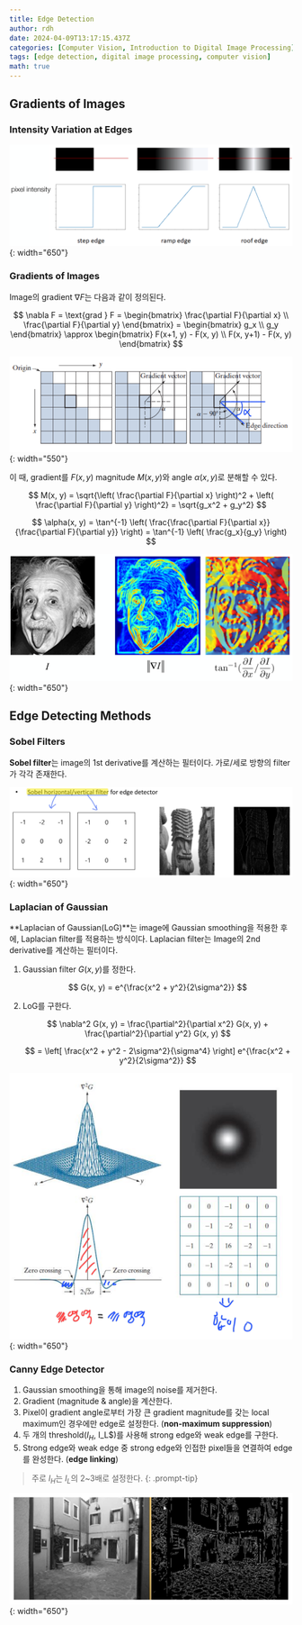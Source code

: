 ```yaml
---
title: Edge Detection
author: rdh
date: 2024-04-09T13:17:15.437Z
categories: [Computer Vision, Introduction to Digital Image Processing]
tags: [edge detection, digital image processing, computer vision]
math: true
---
```

## Gradients of Images
### Intensity Variation at Edges
![](/assets/img/edge-detection-01.png){: width="650"}

### Gradients of Images
Image의 gradient $\nabla F$는 다음과 같이 정의된다.

$$
\nabla F = \text{grad } F = \begin{bmatrix}
\frac{\partial F}{\partial x} \\
\frac{\partial F}{\partial y}
\end{bmatrix} = \begin{bmatrix}
g_x \\
g_y
\end{bmatrix}
\approx \begin{bmatrix}
F(x+1, y) - F(x, y) \\
F(x, y+1) - F(x, y)
\end{bmatrix}
$$

![](/assets/img/edge-detection-02.png){: width="550"}

이 때, gradient를 $F(x,y)$ magnitude $M(x,y)$와 angle $\alpha (x,y)$로 분해할 수 있다.

$$
M(x, y) = \sqrt{\left( \frac{\partial F}{\partial x} \right)^2 + \left( \frac{\partial F}{\partial y} \right)^2} = \sqrt{g_x^2 + g_y^2}
$$

$$
\alpha(x, y) = \tan^{-1} \left( \frac{\frac{\partial F}{\partial x}}{\frac{\partial F}{\partial y}} \right) = \tan^{-1} \left( \frac{g_x}{g_y} \right)
$$

![](/assets/img/edge-detection-03.png){: width="650"}


## Edge Detecting Methods
### Sobel Filters
**Sobel filter**는 image의 1st derivative를 계산하는 필터이다. 가로/세로 방향의 filter가 각각 존재한다.

![](/assets/img/spatial-filters-08.png){: width="650"}

### Laplacian of Gaussian
**Laplacian of Gaussian(LoG)**는 image에 Gaussian smoothing을 적용한 후에, Laplacian filter를 적용하는 방식이다. Laplacian filter는 Image의 2nd derivative를 계산하는 필터이다.

1. Gaussian filter $G(x,y)$를 정한다.

    $$
    G(x, y) = e^{\frac{x^2 + y^2}{2\sigma^2}}
    $$

2. LoG를 구한다.

    $$
    \nabla^2 G(x, y) = \frac{\partial^2}{\partial x^2} G(x, y) + \frac{\partial^2}{\partial y^2} G(x, y)
    $$

    $$
    = \left[ \frac{x^2 + y^2 - 2\sigma^2}{\sigma^4} \right] e^{\frac{x^2 + y^2}{2\sigma^2}}
    $$

![](/assets/img/edge-detection-04.png){: width="650"}

### Canny Edge Detector

1. Gaussian smoothing을 통해 image의 noise를 제거한다.
2. Gradient (magnitude & angle)을 계산한다.
3. Pixel이 gradient angle로부터 가장 큰 gradient magnitude를 갖는 local maximum인 경우에만 edge로 설정한다. (**non-maximum suppression**)
4. 두 개의 threshold($I_H$, I_L$)를 사용해 strong edge와 weak edge를 구한다.
5. Strong edge와 weak edge 중 strong edge와 인접한 pixel들을 연결하여 edge를 완성한다. (**edge linking**)

> 주로 $I_H$는 $I_L$의 2~3배로 설정한다.
{: .prompt-tip}

![](/assets/img/edge-detection-05.png){: width="650"}

